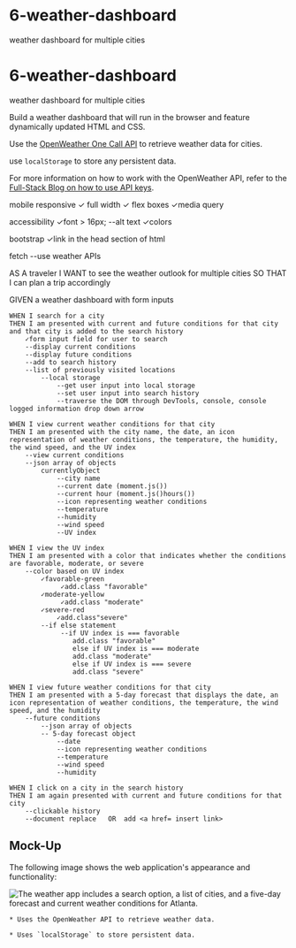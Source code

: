 # 6-weather-dashboard
weather dashboard for multiple cities



# 6-weather-dashboard
weather dashboard for multiple cities


Build a weather dashboard that will run in the browser and feature dynamically updated HTML and CSS.

Use the [OpenWeather One Call API](https://openweathermap.org/api/one-call-api) to retrieve weather data for cities.

use `localStorage` to store any persistent data. 


For more information on how to work with the OpenWeather API, refer to the [Full-Stack Blog on how to use API keys](https://coding-boot-camp.github.io/full-stack/apis/how-to-use-api-keys).

mobile responsive
    ✓ full width
    ✓ flex boxes
    ✓media query

accessibility
    ✓font > 16px;
    --alt text
    ✓colors

bootstrap
    ✓link in the head section of html

fetch
    --use weather APIs

AS A traveler
    I WANT to see the weather outlook for multiple cities
    SO THAT I can plan a trip accordingly


GIVEN a weather dashboard with form inputs
    
    
    WHEN I search for a city
    THEN I am presented with current and future conditions for that city and that city is added to the search history
        ✓form input field for user to search
        --display current conditions
        --display future conditions
        --add to search history
        --list of previously visited locations
            --local storage
                --get user input into local storage
                --set user input into search history
                --traverse the DOM through DevTools, console, console logged information drop down arrow
    
    WHEN I view current weather conditions for that city
    THEN I am presented with the city name, the date, an icon representation of weather conditions, the temperature, the humidity, the wind speed, and the UV index
        --view current conditions
        --json array of objects
            currentlyObject
                --city name
                --current date (moment.js())
                --current hour (moment.js()hours())
                --icon representing weather conditions
                --temperature
                --humidity
                --wind speed
                --UV index
    
    WHEN I view the UV index
    THEN I am presented with a color that indicates whether the conditions are favorable, moderate, or severe
        --color based on UV index
            ✓favorable-green
                 ✓add.class "favorable"
            ✓moderate-yellow
                 ✓add.class "moderate"
            ✓severe-red
                ✓add.class"severe"
            --if else statement
                 --if UV index is === favorable
                    add.class "favorable"
                    else if UV index is === moderate
                    add.class "moderate"
                    else if UV index is === severe
                    add.class "severe"
    
    WHEN I view future weather conditions for that city
    THEN I am presented with a 5-day forecast that displays the date, an icon representation of weather conditions, the temperature, the wind speed, and the humidity
        --future conditions
            --json array of objects
            -- 5-day forecast object
                --date
                --icon representing weather conditions
                --temperature
                --wind speed
                --humidity
    
    WHEN I click on a city in the search history
    THEN I am again presented with current and future conditions for that city
        --clickable history
        --document replace   OR  add <a href= insert link>


## Mock-Up

The following image shows the web application's appearance and functionality:

![The weather app includes a search option, a list of cities, and a five-day forecast and current weather conditions for Atlanta.](./Assets/06-server-side-apis-demo.png)



    * Uses the OpenWeather API to retrieve weather data.

    * Uses `localStorage` to store persistent data.

